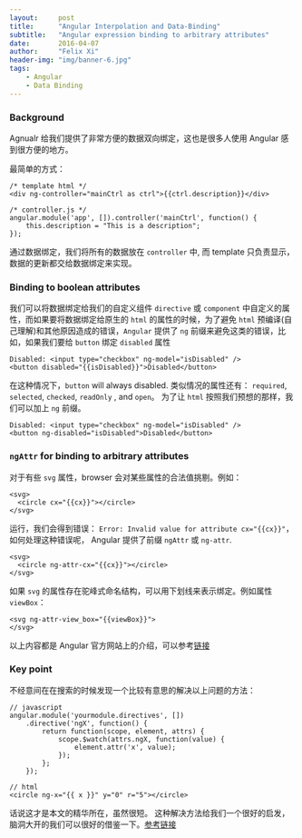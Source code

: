 ```yaml
---
layout:     post
title:      "Angular Interpolation and Data-Binding"
subtitle:   "Angular expression binding to arbitrary attributes"
date:       2016-04-07
author:     "Felix Xi"
header-img: "img/banner-6.jpg"
tags:
    - Angular
    - Data Binding
---
```


### Background

Agnualr 给我们提供了非常方便的数据双向绑定，这也是很多人使用 Angular 感到很方便的地方。

最简单的方式：

```
/* template html */
<div ng-controller="mainCtrl as ctrl">{{ctrl.description}}</div>

/* controller.js */
angular.module('app', []).controller('mainCtrl', function() {
    this.description = "This is a description";
});

```

通过数据绑定，我们将所有的数据放在 `controller` 中, 而 template 只负责显示，数据的更新都交给数据绑定来实现。

### Binding to boolean attributes

我们可以将数据绑定给我们的自定义组件 `directive` 或 `component` 中自定义的属性，而如果要将数据绑定给原生的 `html` 的属性的时候，为了避免 `html` 预编译(自己理解)和其他原因造成的错误，`Angular` 提供了 `ng` 前缀来避免这类的错误，比如，如果我们要给 `button` 绑定 `disabled` 属性

```
Disabled: <input type="checkbox" ng-model="isDisabled" />
<button disabled="{{isDisabled}}">Disabled</button>
```

在这种情况下，`button` will always disabled. 类似情况的属性还有： `required`, `selected`, `checked`, `readOnly` , and `open`。
为了让 `html` 按照我们预想的那样，我们可以加上 `ng` 前缀。

```
Disabled: <input type="checkbox" ng-model="isDisabled" />
<button ng-disabled="isDisabled">Disabled</button>
```

### `ngAttr` for binding to arbitrary attributes

对于有些 `svg` 属性，browser 会对某些属性的合法值挑剔。例如：

```
<svg>
  <circle cx="{{cx}}"></circle>
</svg>
```

运行，我们会得到错误： `Error: Invalid value for attribute cx="{{cx}}"`，如何处理这种错误呢， Angular 提供了前缀 `ngAttr` 或 `ng-attr`.

```
<svg>
  <circle ng-attr-cx="{{cx}}"></circle>
</svg>
```

如果 `svg` 的属性存在驼峰式命名结构，可以用下划线来表示绑定。例如属性 `viewBox`：

```
<svg ng-attr-view_box="{{viewBox}}">
</svg>
```

以上内容都是 Angular 官方网站上的介绍，可以参考[链接](https://docs.angularjs.org/guide/interpolation)

### Key point

不经意间在在搜索的时候发现一个比较有意思的解决以上问题的方法：

```
// javascript
angular.module('yourmodule.directives', [])
    .directive('ngX', function() {
        return function(scope, element, attrs) {
            scope.$watch(attrs.ngX, function(value) {
                element.attr('x', value);
            });
        };
    });

// html
<circle ng-x="{{ x }}" y="0" r="5"></circle>

```

话说这才是本文的精华所在，虽然很短。
这种解决方法给我们一个很好的启发，脑洞大开的我们可以很好的借鉴一下。[参考链接](https://github.com/angular/angular.js/issues/1050)